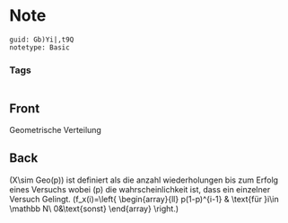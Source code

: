 # Note
```
guid: Gb)Yi|,t9Q
notetype: Basic
```

### Tags
```
```

## Front
Geometrische Verteilung

## Back
\(X\sim Geo(p)\) ist definiert als die anzahl wiederholungen bis zum Erfolg eines Versuchs wobei \(p\) die wahrscheinlichkeit ist, dass ein einzelner Versuch Gelingt. 
\(f_x(i)=\left\{
\begin{array}{ll}
p(1-p)^{i-1} & \text{für }i\in \mathbb N\\
0&\text{sonst}
\end{array}
\right.\)

